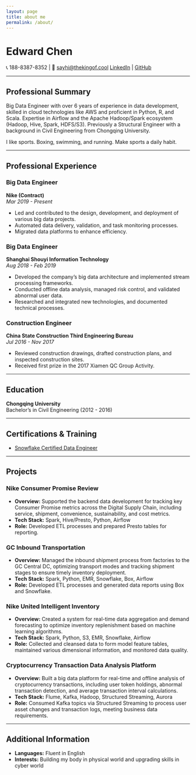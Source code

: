 ```yaml
---
layout: page
title: about me
permalink: /about/
---
```

# Edward Chen

📞 188-8387-8352 | 📧 sayhi@thekingof.cool
[LinkedIn](https://linkedin.com/in/thekingofcool) | [GitHub](https://github.com/thekingofcool)

---

## Professional Summary
Big Data Engineer with over 6 years of experience in data development, skilled in cloud technologies like AWS and proficient in Python, R, and Scala. Expertise in Airflow and the Apache Hadoop/Spark ecosystem (Hadoop, Hive, Spark, HDFS/S3). Previously a Structural Engineer with a background in Civil Engineering from Chongqing University.

I like sports. Boxing, swimming, and running. Make sports a daily habit.

---

## Professional Experience

### Big Data Engineer
**Nike (Contract)**  
*Mar 2019 - Present* 

- Led and contributed to the design, development, and deployment of various big data projects.
- Automated data delivery, validation, and task monitoring processes.
- Migrated data platforms to enhance efficiency.

### Big Data Engineer
**Shanghai Shouyi Information Technology**  
*Aug 2018 - Feb 2019* 

- Developed the company’s big data architecture and implemented stream processing frameworks.
- Conducted offline data analysis, managed risk control, and validated abnormal user data.
- Researched and integrated new technologies, and documented technical processes.

### Construction Engineer
**China State Construction Third Engineering Bureau**  
*Jul 2016 - Nov 2017*

- Reviewed construction drawings, drafted construction plans, and inspected construction sites.
- Received first prize in the 2017 Xiamen QC Group Activity.

---

## Education
**Chongqing University**  
Bachelor’s in Civil Engineering (2012 - 2016)

---

## Certifications & Training
- [Snowflake Certified Data Engineer](https://www.credly.com/users/thekingofcool/badges)

---

## Projects
### Nike Consumer Promise Review

- **Overview:** Supported the backend data development for tracking key Consumer Promise metrics across the Digital Supply Chain, including service, shipment, convenience, sustainability, and cost metrics.
- **Tech Stack:** Spark, Hive/Presto, Python, Airflow
- **Role:** Developed ETL processes and prepared Presto tables for reporting.

### GC Inbound Transportation

- **Overview:** Managed the inbound shipment process from factories to the GC Central DC, optimizing transport modes and tracking shipment stages to ensure timely inventory deployment.
- **Tech Stack:** Spark, Python, EMR, Snowflake, Box, Airflow
- **Role:** Developed ETL processes and generated data reports using Box and Snowflake.

### Nike United Intelligent Inventory

- **Overview:** Created a system for real-time data aggregation and demand forecasting to optimize inventory replenishment based on machine learning algorithms.
- **Tech Stack:** Spark, Python, S3, EMR, Snowflake, Airflow
- **Role:** Collected and cleansed data to form model feature tables, maintained various dimensional information, and monitored data quality.

### Cryptocurrency Transaction Data Analysis Platform

- **Overview:** Built a big data platform for real-time and offline analysis of cryptocurrency transactions, including user token holdings, abnormal transaction detection, and average transaction interval calculations.
- **Tech Stack:** Flume, Kafka, Hadoop, Structured Streaming, Aurora
- **Role:** Consumed Kafka topics via Structured Streaming to process user asset changes and transaction logs, meeting business data requirements.

---

## Additional Information
- **Languages:** Fluent in English
- **Interests:** Building my body in physical world and upgrading skills in cyber world